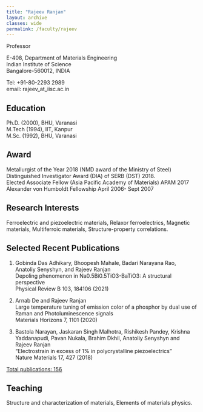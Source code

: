 ```yaml
---
title: "Rajeev Ranjan"
layout: archive
classes: wide
permalink: /faculty/rajeev
---
```


Professor

E-408, Department of Materials Engineering<br>
Indian Institute of Science<br>
Bangalore-560012, INDIA<br>

Tel: +91-80-2293 2989<br>
email: rajeev_at_iisc.ac.in<br>

## Education
Ph.D. (2000), BHU, Varanasi<br>
M.Tech (1994), IIT, Kanpur<br>
M.Sc. (1992), BHU, Varanasi<br>

## Award
Metallurgist of the Year 2018 (NMD award of the Ministry of Steel)<br>
Distinguished Investigator Award (DIA) of SERB (DST) 2018.<br>
Elected Associate Fellow (Asia Pacific Academy of Materials) APAM 2017<br>
Alexander von Humboldt Fellowship April 2006- Sept 2007<br>

## Research Interests
Ferroelectric and piezoelectric materials, Relaxor ferroelectrics, Magnetic materials, Multiferroic materials, Structure-property correlations.<br>

## Selected Recent Publications

1. Gobinda Das Adhikary, Bhoopesh Mahale, Badari Narayana Rao, Anatoliy Senyshyn, and Rajeev Ranjan<br>
Depoling phenomenon in Na0.5Bi0.5TiO3-BaTiO3: A structural perspective<br>
Physical Review B  103, 184106 (2021)<br> 
     
2. Arnab De and Rajeev Ranjan<br> 
Large temperature tuning of emission color of a phosphor by dual use of Raman and Photoluminescence signals <br>
Materials Horizons 7, 1101 (2020) <br>
     
3. Bastola Narayan, Jaskaran Singh Malhotra, Rishikesh Pandey, Krishna Yaddanapudi, Pavan Nukala, Brahim Dkhil, Anatoliy Senyshyn and Rajeev Ranjan  <br>
“Electrostrain in excess of 1% in polycrystalline piezoelectrics”  <br>
Nature Materials 17, 427 (2018)  <br>

<a title="Prof. Rajeev Ranjan's publications" href="/pdfs/List of publications _Rajeev.pdf" target="_blank" rel="noopener">Total publications: 156</a>

## Teaching
Structure and characterization of materials, Elements of materials physics.

